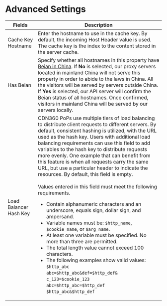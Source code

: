 # Advanced Settings

| **Fields**              | **Description**                                      |
| ----------------------- | -----------------------------------------------------|
| Cache Key Hostname      | Enter the hostname to use in the cache key. By default, the incoming Host Header value is used. The cache key is the index to the content stored in the server cache.|
| Has Beian               | Specify whether all hostnames in this property have [Beian in China](</docs/edge-logic/faq.md#china-delivery-and-beian>). If **No** is selected, our proxy servers located in mainland China will not serve this property in order to abide to the laws in China. All the visitors will be served by servers outside China. If **Yes** is selected, our API server will confirm the Beian status of all hostnames. Once confirmed, visitors in mainland China will be served by our servers locally.|
| Load Balancer Hash Key | CDN360 PoPs use multiple tiers of load balancing to distribute client requests to different servers. By default, consistent hashing is utilized, with the URL used as the hash key. Users with additional load balancing requirements can use this field to add variables to the hash key to distribute requests more evenly. One example that can benefit from this feature is when all requests carry the same URL, but use a particular header to indicate the resources. By default, this field is empty. <br><br>Values entered in this field must meet the following requirements.<ul><li>Contain alphanumeric characters and an underscore, equals sign, dollar sign, and ampersand.</br><li>Variable names must be: `$http_name`, `$cookie_name`, or `$arg_name`.<li>At least one variable must be specified. No more than three are permitted.<li>The total length value cannot exceed 100 characters.<li>The following examples show valid values:<br>`$http_abc`<br>`abc=$http_abc&def=$http_def&`<br>`c_123=$cookie_123`<br>`abc=$http_abc=$http_def`<br>`$http_abc&$http_def`<br></ul>

